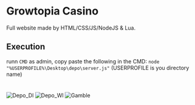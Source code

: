 # Growtopia Casino

Full website made by HTML/CSS/JS/NodeJS & Lua.

## Execution
runn `CMD` as admin, copy paste the following in the CMD: `node "%USERPROFILE%\Desktop\depo\server.js"` (USERPROFILE is you directory name)

#

![Depo_Dl](https://imgur.com/hGMASLe.png)
![Depo_Wl](https://imgur.com/fo8MlWp.png)
![Gamble](https://imgur.com/wEj2w8l.png)

